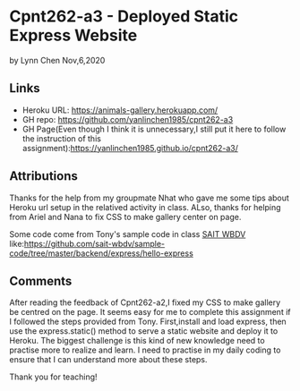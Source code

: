 # Cpnt262-a3 - Deployed Static Express Website
by Lynn Chen  Nov,6,2020

## Links

- Heroku URL:  https://animals-gallery.herokuapp.com/
- GH repo: https://github.com/yanlinchen1985/cpnt262-a3
- GH Page(Even though I think it is unnecessary,I still put it here to follow the instruction of this assignment):https://yanlinchen1985.github.io/cpnt262-a3/


## Attributions

Thanks for the help from my groupmate Nhat who gave me some tips about Heroku url setup in the relatived activity in class.
ALso, thanks for helping from Ariel and Nana to fix CSS to make gallery center on page.

Some code come from Tony's sample code in class [SAIT WBDV](https://sait-wbdv.github.io/) 
like:https://github.com/sait-wbdv/sample-code/tree/master/backend/express/hello-express


## Comments

After reading the feedback of Cpnt262-a2,I fixed my CSS to make gallery be centred on the page. It seems easy for me to complete this assignment if I followed the steps provided from Tony. First,install and load express, then use the express.static() method to serve a static website and deploy it to Heroku. The biggest challenge is this kind of new knowledge need to practise more to realize and learn. I need to practise in my daily coding to ensure that I can understand more about these steps.

Thank you for teaching!
